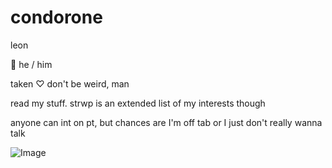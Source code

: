 # condorone


leon

🐾 he / him 

taken ♡ don't be weird, man

read my stuff. strwp is an extended list of my interests though 

anyone can int on pt, but chances are I'm off tab or I just don't really wanna talk 

![Image](https://github.com/user-attachments/assets/5478a896-3809-4e56-9511-258624de3ab4)
